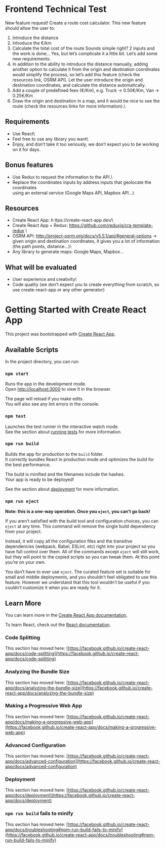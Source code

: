 # Frontend Technical Test
New feature request! Create a route cost calculator. This new feature should allow the user to:
1. Introduce the distance
2. Introduce the €/km
3. Calculate the total cost of the route
Sounds simple right? 2 inputs and the work is done... Yes, but let’s complicate it a little bit. Let’s add some new requirements:
4. In addition to the ability to introduce the distance manually, adding another option to calculate it from the origin and destination coordinates would simplify the process, so let’s add this feature (check the resources link, OSRM API). Let the user introduce the origin and destination coordinates, and calculate the distance automatically.
5. Add a couple of predefined fees (€/Km), e.g. Truck → 0.50€/Km, Van → 0.25€/Km
6. Draw the origin and destination in a map, and it would be nice to see the route
(check the resources links for more information).\

## Requirements
- Use React\
- Feel free to use any library you want\
- Enjoy, and don’t take it too seriously, we don’t expect you to be working on it for days.

## Bonus features
- Use Redux to request the information to the API.\
- Replace the coordinates inputs by address inputs that geolocate the coordinates\
using an external service (Google Maps API, Mapbox API...)

## Resources
- Create React App: h​ ttps://create-react-app.dev/\
- Create React App + Redux: ​https://github.com/reduxjs/cra-template-redux \
- OSRM API: ​http://project-osrm.org/docs/v5.5.1/api/#general-options → given origin and destination coordinates, it gives you a lot of information (the path points, distance...)\
- Any library to generate maps: Google Maps, Mapbox...

## What will be evaluated
- User experience and creativity\
- Code quality (we don’t expect you to create everything from scratch, so use create-react-app or any other generator)

# Getting Started with Create React App

This project was bootstrapped with [Create React App](https://github.com/facebook/create-react-app).

## Available Scripts

In the project directory, you can run:

### `npm start`

Runs the app in the development mode.\
Open [http://localhost:3000](http://localhost:3000) to view it in the browser.

The page will reload if you make edits.\
You will also see any lint errors in the console.

### `npm test`

Launches the test runner in the interactive watch mode.\
See the section about [running tests](https://facebook.github.io/create-react-app/docs/running-tests) for more information.

### `npm run build`

Builds the app for production to the `build` folder.\
It correctly bundles React in production mode and optimizes the build for the best performance.

The build is minified and the filenames include the hashes.\
Your app is ready to be deployed!

See the section about [deployment](https://facebook.github.io/create-react-app/docs/deployment) for more information.

### `npm run eject`

**Note: this is a one-way operation. Once you `eject`, you can’t go back!**

If you aren’t satisfied with the build tool and configuration choices, you can `eject` at any time. This command will remove the single build dependency from your project.

Instead, it will copy all the configuration files and the transitive dependencies (webpack, Babel, ESLint, etc) right into your project so you have full control over them. All of the commands except `eject` will still work, but they will point to the copied scripts so you can tweak them. At this point you’re on your own.

You don’t have to ever use `eject`. The curated feature set is suitable for small and middle deployments, and you shouldn’t feel obligated to use this feature. However we understand that this tool wouldn’t be useful if you couldn’t customize it when you are ready for it.

## Learn More

You can learn more in the [Create React App documentation](https://facebook.github.io/create-react-app/docs/getting-started).

To learn React, check out the [React documentation](https://reactjs.org/).

### Code Splitting

This section has moved here: [https://facebook.github.io/create-react-app/docs/code-splitting](https://facebook.github.io/create-react-app/docs/code-splitting)

### Analyzing the Bundle Size

This section has moved here: [https://facebook.github.io/create-react-app/docs/analyzing-the-bundle-size](https://facebook.github.io/create-react-app/docs/analyzing-the-bundle-size)

### Making a Progressive Web App

This section has moved here: [https://facebook.github.io/create-react-app/docs/making-a-progressive-web-app](https://facebook.github.io/create-react-app/docs/making-a-progressive-web-app)

### Advanced Configuration

This section has moved here: [https://facebook.github.io/create-react-app/docs/advanced-configuration](https://facebook.github.io/create-react-app/docs/advanced-configuration)

### Deployment

This section has moved here: [https://facebook.github.io/create-react-app/docs/deployment](https://facebook.github.io/create-react-app/docs/deployment)

### `npm run build` fails to minify

This section has moved here: [https://facebook.github.io/create-react-app/docs/troubleshooting#npm-run-build-fails-to-minify](https://facebook.github.io/create-react-app/docs/troubleshooting#npm-run-build-fails-to-minify)
